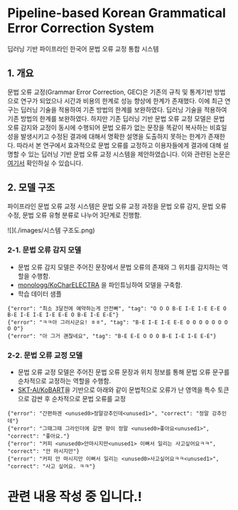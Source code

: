 # Pipeline-based Korean Grammatical Error Correction System

딥러닝 기반 파이프라인 한국어 문법 오류 교정 통합 시스템

## 1. 개요

문법 오류 교정(Grammar Error Correction, GEC)은 기존의 규칙 및 통계기반 방법으로 연구가 되었으나 시간과 비용의 한계로 성능 향상에 한계가 존재했다.
이에 최근 연구는 딥러닝 기술을 적용하여 기존 방법의 한계를 보완하였다. 딥러닝 기술을 적용하여 기존 방법의 한계를 보완하였다. 
하지만 기존 딥러닝 기반 문법 오류 교정 모델은 문법 오류 감지와 교정이 동시에 수행되어 문법 오류가 없는 문장을 똑같이 복사하는 비효일성을 발생시키고 수정된 결과에 대해서 명확한 설명을 도출하지 못하는 한계가 존재한다.
따라서 본 연구에서 효과적으로 문법 오류를 교정하고 이용자들에게 결과에 대해 설명할 수 있는 딥러닝 기반 문법 오류 교정 시스템을 제안하였습니다.
이와 관련된 논문은 [여기서](http://riss4u.net/search/detail/DetailView.do?p_mat_type=be54d9b8bc7cdb09&control_no=3b1c608011255b07ffe0bdc3ef48d419&keyword=%EC%8B%A0%ED%98%84%ED%98%B8%20%EC%B5%9C%EC%84%B1%ED%95%84) 확인하실 수 있습니다.

## 2. 모델 구조

파이프라인 문법 오류 교정 시스템은 문법 오류 교정 과정을 문법 오류 감지, 문법 오류 수정, 문법 오류 유형 분류로 나누어 3단계로 진행함.

![](./images/시스템 구조도.png)

### 2-1. 문법 오류 감지 모델

* 문법 오류 감지 모델은 주어진 문장에서 문법 오류의 존재와 그 위치를 감지하는 역할을 수행함.
* [monologg/KoCharELECTRA](https://github.com/monologg/KoCharELECTRA) 을 파인튜닝하여 모델을 구축함.
* 학습 데이터 샘플
```
{"error": "최소 3달전에 예약하는게 안전빠", "tag": "O O O B-E I-E I-E E-E O B-E I-E I-E I-E E-E O B-E I-E E-E"}
{"error": "ㅋㅋ아 그러시군요! ㅎㅎ", "tag": "B-E I-E I-E E-E O O O O O O O O O"}
{"error": "아 그거 괜찮네요", "tag": "B-E E-E O O O B-E I-E I-E E-E"}
```

### 2-2. 문법 오류 교정 모델

* 문법 오류 교정 모델은 주어진 문법 오류 문장과 위치 정보를 통해 문법 오류 문구를 순차적으로 교정하는 역할을 수행함.
* [SKT-AI/KoBART](https://github.com/SKT-AI/KoBART)을 기반으로 아래와 같이 문법적으로 오류가 난 영역을 특수 토큰으로 감싼 후 순차적으로 문법 오류를 교정
```
{"error": "간편하겐 <unused0>정말강추인데<unused1>", "correct": "정말 강추인데"}
{"error": "그때그때 그라인더에 갈면 향이 정말 <unused0>좋아요<unused1>", "correct": "좋아요."}
{"error": "커피 <unused0>안마시지만<unused1> 이뻐서 일리는 사고싶어요ㅋㅋ", "correct": "안 마시지만"}
{"error": "커피 안 마시지만 이뻐서 일리는 <unused0>사고싶어요ㅋㅋ<unused1>", "correct": "사고 싶어요. ㅋㅋ"}
```





# 관련 내용 작성 중 입니다.!